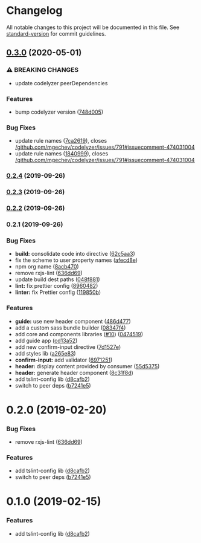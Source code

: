 # Changelog

All notable changes to this project will be documented in this file. See [standard-version](https://github.com/conventional-changelog/standard-version) for commit guidelines.

## [0.3.0](https://github.com/RepublicServicesRepository/tslint-config/compare/v0.2.4...v0.3.0) (2020-05-01)


### ⚠ BREAKING CHANGES

* update codelyzer peerDependencies

### Features

* bump codelyzer version ([748d005](https://github.com/RepublicServicesRepository/tslint-config/commit/748d0051bf4ee472231c74ae401e2df6507a836f))


### Bug Fixes

* update rule names ([7ca2619](https://github.com/RepublicServicesRepository/tslint-config/commit/7ca2619f856f1d7e6139d8698d2c86a5149d8b0e)), closes [/github.com/mgechev/codelyzer/issues/791#issuecomment-474031004](https://github.com/RepublicServicesRepository//github.com/mgechev/codelyzer/issues/791/issues/issuecomment-474031004)
* update rule names ([1840999](https://github.com/RepublicServicesRepository/tslint-config/commit/1840999d9a04b4cc7c4bd2464da5870d89add0f2)), closes [/github.com/mgechev/codelyzer/issues/791#issuecomment-474031004](https://github.com/RepublicServicesRepository//github.com/mgechev/codelyzer/issues/791/issues/issuecomment-474031004)

### [0.2.4](https://github.com/RepublicServicesRepository/tslint-config/compare/v0.2.3...v0.2.4) (2019-09-26)

### [0.2.3](https://github.com/RepublicServicesRepository/tslint-config/compare/v0.2.2...v0.2.3) (2019-09-26)

### [0.2.2](https://github.com/RepublicServicesRepository/tslint-config/compare/v0.2.1...v0.2.2) (2019-09-26)

### 0.2.1 (2019-09-26)


### Bug Fixes

* **build:** consolidate code into directive ([62c5aa3](https://github.com/RepublicServicesRepository/tslint-config/commit/62c5aa3))
* fix the scheme to user property names ([afecd8e](https://github.com/RepublicServicesRepository/tslint-config/commit/afecd8e))
* npm org name ([8acb470](https://github.com/RepublicServicesRepository/tslint-config/commit/8acb470))
* remove rxjs-lint ([636dd69](https://github.com/RepublicServicesRepository/tslint-config/commit/636dd69))
* update build dest paths ([048f881](https://github.com/RepublicServicesRepository/tslint-config/commit/048f881))
* **lint:** fix prettier config ([8960482](https://github.com/RepublicServicesRepository/tslint-config/commit/8960482))
* **linter:** fix Prettier config ([119850b](https://github.com/RepublicServicesRepository/tslint-config/commit/119850b))


### Features

* **guide:** use new header component ([486d477](https://github.com/RepublicServicesRepository/tslint-config/commit/486d477))
* add a custom sass bundle builder ([08347f4](https://github.com/RepublicServicesRepository/tslint-config/commit/08347f4))
* add core and components libraries ([#10](https://github.com/RepublicServicesRepository/tslint-config/issues/10)) ([0474519](https://github.com/RepublicServicesRepository/tslint-config/commit/0474519))
* add guide app ([cd13a52](https://github.com/RepublicServicesRepository/tslint-config/commit/cd13a52))
* add new confirm-input directive ([7d1527e](https://github.com/RepublicServicesRepository/tslint-config/commit/7d1527e))
* add styles lib ([a265e83](https://github.com/RepublicServicesRepository/tslint-config/commit/a265e83))
* **confirm-input:** add validator ([6971251](https://github.com/RepublicServicesRepository/tslint-config/commit/6971251))
* **header:** display content provided by consumer ([55d5375](https://github.com/RepublicServicesRepository/tslint-config/commit/55d5375))
* **header:** generate header component ([8c31f8d](https://github.com/RepublicServicesRepository/tslint-config/commit/8c31f8d))
* add tslint-config lib ([d8cafb2](https://github.com/RepublicServicesRepository/tslint-config/commit/d8cafb2))
* switch to peer deps ([b7241e5](https://github.com/RepublicServicesRepository/tslint-config/commit/b7241e5))

# 0.2.0 (2019-02-20)

### Bug Fixes

- remove rxjs-lint ([636dd69](http://republicservicesrepository/tslint-config/commits/636dd69))

### Features

- add tslint-config lib ([d8cafb2](http://republicservicesrepository/tslint-config/commits/d8cafb2))
- switch to peer deps ([b7241e5](http://republicservicesrepository/tslint-config/commits/b7241e5))

# 0.1.0 (2019-02-15)

### Features

- add tslint-config lib ([d8cafb2](http://republicservicesrepository/tslint-config/commits/d8cafb2))
